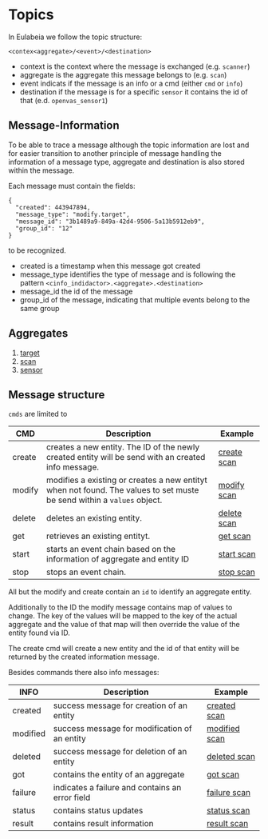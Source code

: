 # Topics

In Eulabeia we follow the topic structure:

`<contex<aggregate>/<event>/<destination>`

- context is the context where the message is exchanged (e.g. `scanner`)
- aggregate is the aggregate this message belongs to (e.g. `scan`)
- event indicats if the message is an info or a cmd (either `cmd` or `info`)
- destination if the message is for a specific `sensor` it contains the id of that (e.d. `openvas_sensor1`)

## Message-Information

To be able to trace a message although the topic information are lost and for easier transition to another principle of message handling the information of a message type, aggregate and destination is also stored within the message.

Each message must contain the fields:

```
{
  "created": 443947894,
  "message_type": "modify.target",
  "message_id": "3b1489a9-849a-42d4-9506-5a13b5912eb9",
  "group_id": "12"
}
```

to be recognized.

- created is a timestamp when this message got created
- message_type identifies the type of message and is following the pattern `<cinfo_indidactor>.<aggregate>.<destination>`
- message_id the id of the message
- group_id of the message, indicating that multiple events belong to the same group

## Aggregates

1. [target](../models/target.go)
1. [scan](../models/scan.go)
1. [sensor](../models/scan.go)

## Message structure

`cmds` are limited to

| CMD | Description | Example |
| --- | --- | --- |
| create | creates a new entity. The ID of the newly created entity will be send with an created info message. | [create scan](message_examples.md#createscan)
| modify | modifies a existing or creates a new entityt when not found. The values to set muste be send within a `values` object. | [modify scan](message_examples.md#modifyscan)
| delete | deletes an existing entity. | [delete scan](message_examples.md#deletescan)
| get | retrieves an existing entityt. | [get scan](message_examples.md#getscan)
| start | starts an event chain based on the information of aggregate and entity ID | [start scan](message_examples.md#startscan)
| stop | stops an event chain. | [stop scan](message_examples.md#stopscan)

All but the modify and create contain an `id` to identify an aggregate entity.

Additionally to the ID the modify message contains map of values to change.
The key of the values will be mapped to the key of the actual aggregate and the value of that map will then override the value of the entity found via ID.

The create cmd will create a new entity and the id of that entity will be returned by the created information message. 


Besides commands there also info messages:

| INFO | Description | Example |
| --- | --- | --- |
| created | success message for creation of an entity  | [created scan](message_examples.md#createdscan)
| modified | success message for modification of an entity  | [modified scan](message_examples.md#modifiedscan)
| deleted | success message for deletion of an entity | [deleted scan](message_examples.md#deletedscan)
| got | contains the entity of an aggregate | [got scan](message_examples.md#gotscan)
| failure | indicates a failure and contains an error field | [failure scan](message_examples.md#failurescan)
| status | contains status updates | [status scan](message_examples.md#statusscan)
| result | contains result information | [result scan](message_examples.md#resultscan)


